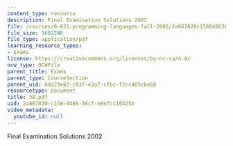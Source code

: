 ```yaml
---
content_type: resource
description: Final Examination Solutions 2002
file: /courses/6-821-programming-languages-fall-2002/2a867820c158048636cfe8efcc10425b_38.pdf
file_size: 1602246
file_type: application/pdf
learning_resource_types:
- Exams
license: https://creativecommons.org/licenses/by-nc-sa/4.0/
ocw_type: OCWFile
parent_title: Exams
parent_type: CourseSection
parent_uid: 6da23e62-c83f-e3a7-cfbc-f2cc465cbe68
resourcetype: Document
title: 38.pdf
uid: 2a867820-c158-0486-36cf-e8efcc10425b
video_metadata:
  youtube_id: null
---
```

Final Examination Solutions 2002